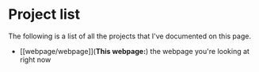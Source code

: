 # Project list
The following is a list of all the projects that I've documented on this page.

- [[webpage/webpage]](**This webpage:**) the webpage you're looking at right now